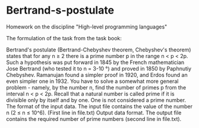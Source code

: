 # Bertrand-s-postulate
Homework on the discipline "High-level programming languages"

The formulation of the task from the task book:

Bertrand's postulate (Bertrand-Chebyshev theorem, Chebyshev's theorem) states that for any n ≥ 2 there is a prime number p in the range n < p < 2p. 
Such a hypothesis was put forward in 1845 by the French mathematician Jose Bertrand (who tested it to n = 3-10 °) and proved in 1850 by Paphnutiy Chebyshev. 
Ramanujan found a simpler proof in 1920, and Erdos found an even simpler one in 1932. You have to solve a somewhat more general problem - namely, by the 
number n, find the number of primes p from the interval n < p < 2p. Recall that a natural number is called prime if it is divisible only by itself and by one. 
One is not considered a prime number.
The format of the input data. The input file contains the value of the number n (2 ≤ n ≤
10^6). (First line in file.txt)
Output data format. The output file contains the required number of prime numbers (second line in file.txt).
